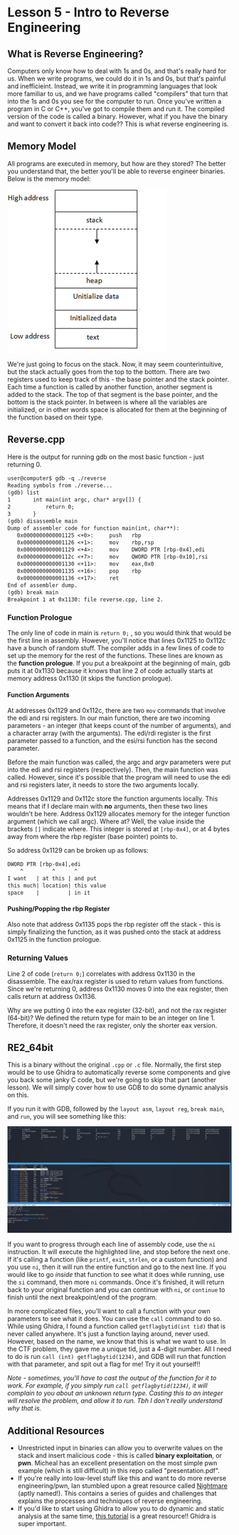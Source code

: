 # Lesson 5 - Intro to Reverse Engineering
## What is Reverse Engineering?
Computers only know how to deal with 1s and 0s, and that's really hard for us. When we write programs, we could do it in 1s and 0s, but that's painful and inefficieint. Instead, we write it in programming languages that look more familiar to us, and we have programs called "compilers" that turn that into the 1s and 0s you see for the computer to run. Once you've written a program in C or C++, you've got to compile them and run it. The compiled version of the code is called a binary. However, what if you have the binary and want to convert it back into code?? This is what reverse engineering is. 

## Memory Model
All programs are executed in memory, but how are they stored? The better you understand that, the better you'll be able to reverse engineer binaries. Below is the memory model:

![Memory model](memory_layout.png)

We're just going to focus on the stack. Now, it may seem counterintuitive, but the stack actually goes from the top to the bottom. There are two registers used to keep track of this - the base pointer and the stack pointer. Each time a function is called by another function, another segment is added to the stack. The top of that segment is the base pointer, and the bottom is the stack pointer. In between is where all the variables are initialized, or in other words space is allocated for them at the beginning of the function based on their type.

## Reverse.cpp
Here is the output for running gdb on the most basic function - just returning 0. 
```
user@computer$ gdb -q ./reverse
Reading symbols from ./reverse...
(gdb) list
1       int main(int argc, char* argv[]) {
2           return 0;
3       }
(gdb) disassemble main
Dump of assembler code for function main(int, char**):
   0x0000000000001125 <+0>:     push   rbp
   0x0000000000001126 <+1>:     mov    rbp,rsp
   0x0000000000001129 <+4>:     mov    DWORD PTR [rbp-0x4],edi
   0x000000000000112c <+7>:     mov    QWORD PTR [rbp-0x10],rsi
   0x0000000000001130 <+11>:    mov    eax,0x0
   0x0000000000001135 <+16>:    pop    rbp
   0x0000000000001136 <+17>:    ret    
End of assembler dump.
(gdb) break main
Breakpoint 1 at 0x1130: file reverse.cpp, line 2.
```

### Function Prologue
The only line of code in main is `return 0;` , so you would think that would be the first line in assembly. However, you'll notice that lines 0x1125 to 0x112c have a bunch of random stuff. The compiler adds in a few lines of code to set up the memory for the rest of the functions. These lines are known as the **function prologue**. If you put a breakpoint at the beginning of main, gdb puts it at 0x1130 because it knows that line 2 of code actually starts at memory address 0x1130 (it skips the function prologue). 

#### Function Arguments
At addresses 0x1129 and 0x112c, there are two `mov` commands that involve the edi and rsi registers. In our main function, there are two incoming parameters - an integer (that keeps count of the number of arguments), and a character array (with the arguments). The edi/rdi register is the first parameter passed to a function, and the esi/rsi function has the second parameter. 

Before the main function was called, the argc and argv parameters were put into the edi and rsi registers (respectively). Then, the main function was called. However, since it's possible that the program will need to use the edi and rsi registers later, it needs to store the two arguments locally. 

Addresses 0x1129 and 0x112c store the function arguments locally. This means that if I declare main with **no** arguments, then these two lines wouldn't be here. Address 0x1129 allocates memory for the integer function argument (which we call argc). Where at? Well, the value inside the brackets `[]` indicate where. This integer is stored at `[rbp-0x4]`, or at 4 bytes away from where the rbp register (base pointer) points to. 

So address 0x1129 can be broken up as follows:

```
DWORD PTR [rbp-0x4],edi
    ^         ^      ^ 
I want   | at this | and put 
this much| location| this value
space    |         | in it
```

#### Pushing/Popping the rbp Register
Also note that address 0x1135 pops the rbp register off the stack - this is simply finalizing the function, as it was pushed onto the stack at address 0x1125 in the function prologue.

### Returning Values
Line 2 of code (`return 0;`) correlates with address 0x1130 in the disassemble. The eax/rax register is used to return values from functions. Since we're returning 0, address 0x1130 moves 0 into the eax register, then calls return at address 0x1136. 

Why are we putting 0 into the eax register (32-bit), and not the rax register (64-bit)? We defined the return type for main to be an integer on line 1. Therefore, it doesn't need the rax register, only the shorter eax version. 

## RE2_64bit
This is a binary without the original `.cpp` or `.c` file. Normally, the first step would be to use Ghidra to automatically reverse some components and give you back some janky C code, but we're going to skip that part (another lesson). We will simply cover how to use GDB to do some dynamic analysis on this.

If you run it with GDB, followed by the `layout asm`, `layout reg`, `break main`, and `run`, you will see something like this:

![GDB layout](gdb.png)

If you want to progress through each line of assembly code, use the `ni` instruction. It will execute the highlighted line, and stop before the next one. If it's calling a function (like `printf`, `exit`, `strlen`, or a custom function) and you use `ni`, then it will run the entire function and go to the next line. If you would like to go *inside* that function to see what it does while running, use the `si` command, then more `ni` commands. Once it's finished, it will return back to your original function and you can continue with `ni`, or `continue` to finish until the next breakpoint/end of the program. 

In more complicated files, you'll want to call a function with your own parameters to see what it does. You can use the `call` command to do so. While using Ghidra, I found a function called `getflagbytid(int tid)` that is never called anywhere. It's just a function laying around, never used. However, based on the name, we know that this is what we want to use. In the CTF problem, they gave me a unique tid, just a 4-digit number. All I need to do is run `call (int) getflagbytid(1234)`, and GDB will run that function with that parameter, and spit out a flag for me! Try it out yourself!!

*Note - sometimes, you'll have to cast the output of the function for it to work. For example, if you simply run `call getflagbytid(1234)`, it will complain to you about an unknown return type. Casting this to an integer will resolve the problem, and allow it to run. Tbh I don't really understand why that is.*

## Additional Resources
* Unrestricted input in binaries can allow you to overwrite values on the stack and insert malicious code - this is called **binary exploitation**, or **pwn**. Micheal has an excellent presentation on the most simple pwn example (which is still difficult) in this repo called "presentation.pdf". 
* If you're really into low-level stuff like this and want to do more reverse engineering/pwn, Ian stumbled upon a great resource called [Nightmare](https://guyinatuxedo.github.io/) (aptly named!). This contains a series of guides and challenges that explains the processes and techniques of reverse engineering. 
* If you'd like to start using Ghidra to allow you to do dynamic and static analysis at the same time, [this tutorial](https://www.shogunlab.com/blog/2019/04/12/here-be-dragons-ghidra-0.html) is a great resource!! Ghidra is super important.
